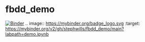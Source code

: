 # fbdd_demo
[![Binder](https://mybinder.org/badge_logo.svg)](https://mybinder.org/v2/gh/stephwills/fbdd_demo/main?labpath=demo.ipynb)
.. image:: https://mybinder.org/badge_logo.svg
 :target: https://mybinder.org/v2/gh/stephwills/fbdd_demo/main?labpath=demo.ipynb
